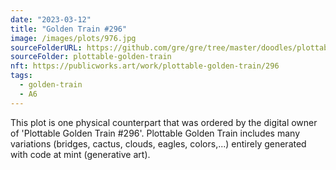 ```yaml
---
date: "2023-03-12"
title: "Golden Train #296"
image: /images/plots/976.jpg
sourceFolderURL: https://github.com/gre/gre/tree/master/doodles/plottable-golden-train
sourceFolder: plottable-golden-train
nft: https://publicworks.art/work/plottable-golden-train/296
tags:
  - golden-train
  - A6
---
```


This plot is one physical counterpart that was ordered by the digital owner of 'Plottable Golden Train #296'. 
Plottable Golden Train includes many variations (bridges, cactus, clouds, eagles, colors,...) entirely generated with code at mint (generative art).
